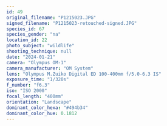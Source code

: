 ```yaml
---
id: 49
original_filename: "P1215023.JPG"
signed_filename: "P1215023-retouched-signed.JPG"
species_id: 67
species_gender: "na"
location_id: 22
photo_subject: "wildlife"
shooting_technique: null
date: "2024-01-21"
camera: "Olympus OM-1"
camera_manufacturer: "OM System"
lens: "Olympus M.Zuiko Digital ED 100-400mm f/5.0-6.3 IS"
exposure_time: "1/320s"
f_number: "f6.3"
iso: "ISO 2000"
focal_length: "400mm"
orientation: "Landscape"
dominant_color_hexa: "#494b34"
dominant_color_hue: 0.1812
---
```

